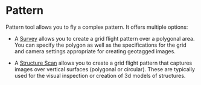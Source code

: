 # Pattern

Pattern tool allows you to fly a complex pattern. It offers multiple options:

* A [Survey](../PlanView/Survey.md) allows you to create a grid flight pattern over a polygonal area. You can specify the polygon as well as the specifications for the grid and camera settings appropriate for creating geotagged images.

* A [Structure Scan](../PlanView/StructureScan.md) allows you to create a grid flight pattern that captures images over vertical surfaces (polygonal or circular). These are typically used for the visual inspection or creation of 3d models of structures.